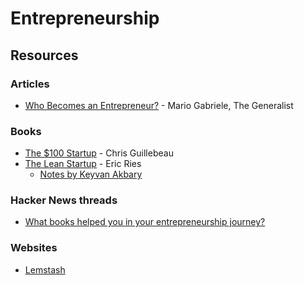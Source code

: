 # Entrepreneurship

## Resources

### Articles

* [Who Becomes an Entrepreneur?](https://www.generalist.com/briefing/who-becomes-an-entrepreneur) - Mario Gabriele, The Generalist

### Books

* [The $100 Startup](https://smile.amazon.co.uk/dp/0307951529) - Chris Guillebeau
* [The Lean Startup](https://theleanstartup.com/) - Eric Ries
  * [Notes by Keyvan Akbary](https://keyvanakbary.github.io/learning-notes/books/the-lean-startup/)

### Hacker News threads

* [What books helped you in your entrepreneurship journey?](https://news.ycombinator.com/item?id=35168647)

### Websites

* [Lemstash](https://www.lemstash.com/)
